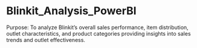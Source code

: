 # Blinkit_Analysis_PowerBI
Purpose:  To analyze Blinkit’s overall sales performance, item distribution, outlet characteristics, and product categories providing insights into sales trends and outlet effectiveness.
